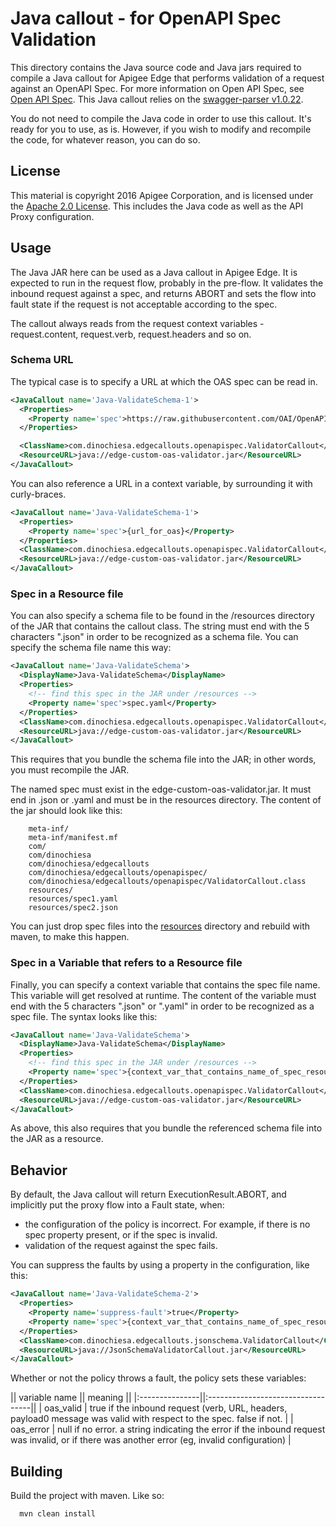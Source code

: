 # Java callout - for OpenAPI Spec Validation

This directory contains the Java source code and Java jars required to
compile a Java callout for Apigee Edge that performs validation of
a request against an OpenAPI Spec. 
For more information on Open API Spec, see [Open API Spec](https://github.com/OAI/OpenAPI-Specification). 
This Java callout relies on the [swagger-parser v1.0.22](https://github.com/swagger-api/swagger-parser).

You do not need to compile the Java code in order to use this
callout. It's ready for you to use, as is. However, if you wish to modify and
recompile the code, for whatever reason, you can do so.

## License

This material is copyright 2016 Apigee Corporation, 
and is licensed under the [Apache 2.0 License](LICENSE). This includes the Java code as well as the API Proxy configuration. 


## Usage

The Java JAR here can be used as a Java callout in Apigee Edge. It is expected to run in the request flow, probably in the pre-flow.  It validates the inbound request against a spec, and returns ABORT and sets the flow into fault state if the request is not acceptable according to the spec. 

The callout always reads from the request context variables - request.content, request.verb, request.headers and so on.


### Schema URL

The typical case is to specify a URL at which the OAS spec can be read in. 

```xml
<JavaCallout name='Java-ValidateSchema-1'>
  <Properties>
    <Property name='spec'>https://raw.githubusercontent.com/OAI/OpenAPI-Specification/master/examples/v2.0/yaml/petstore-minimal.yaml</Property>
  </Properties>

  <ClassName>com.dinochiesa.edgecallouts.openapispec.ValidatorCallout</ClassName>
  <ResourceURL>java://edge-custom-oas-validator.jar</ResourceURL>
</JavaCallout>
```

You can also reference a URL in a context variable, by surrounding it with curly-braces.

```xml
<JavaCallout name='Java-ValidateSchema-1'>
  <Properties>
    <Property name='spec'>{url_for_oas}</Property>
  </Properties>
  <ClassName>com.dinochiesa.edgecallouts.openapispec.ValidatorCallout</ClassName>
  <ResourceURL>java://edge-custom-oas-validator.jar</ResourceURL>
</JavaCallout>
```

### Spec in a Resource file

You can also specify a schema file to be found in the /resources
directory of the JAR that contains the callout class. The string must
end with the 5 characters ".json" in order to be recognized as a schema
file. You can specify the schema file name this way:

```xml
<JavaCallout name='Java-ValidateSchema'>
  <DisplayName>Java-ValidateSchema</DisplayName>
  <Properties>
    <!-- find this spec in the JAR under /resources -->
    <Property name='spec'>spec.yaml</Property>
  </Properties>
  <ClassName>com.dinochiesa.edgecallouts.openapispec.ValidatorCallout</ClassName>
  <ResourceURL>java://edge-custom-oas-validator.jar</ResourceURL>
</JavaCallout>
```

This requires that you bundle the schema file into the JAR; in other words, you must recompile the JAR. 


The named spec must exist in the edge-custom-oas-validator.jar. It must end in .json or .yaml and  must be in the resources directory.  The content of the jar
should look like this: 

        meta-inf/
        meta-inf/manifest.mf
        com/
        com/dinochiesa
        com/dinochiesa/edgecallouts
        com/dinochiesa/edgecallouts/openapispec/
        com/dinochiesa/edgecallouts/openapispec/ValidatorCallout.class
        resources/
        resources/spec1.yaml
        resources/spec2.json

You can just drop spec files into the [resources](src/main/resources) directory and rebuild with maven, to make this happen. 


### Spec in a Variable that refers to a Resource file

Finally, you can specify a context variable that contains the spec
file name. This variable will get resolved at runtime. The content of
the variable must end with the 5 characters ".json" or ".yaml" in order to be
recognized as a spec file.  The syntax looks like this:

```xml
<JavaCallout name='Java-ValidateSchema'>
  <DisplayName>Java-ValidateSchema</DisplayName>
  <Properties>
    <!-- find this spec in the JAR under /resources -->
    <Property name='spec'>{context_var_that_contains_name_of_spec_resource}</Property>
  </Properties>
  <ClassName>com.dinochiesa.edgecallouts.openapispec.ValidatorCallout</ClassName>
  <ResourceURL>java://edge-custom-oas-validator.jar</ResourceURL>
</JavaCallout>
```

As above, this also requires that you bundle the referenced schema file into the JAR as a resource.

## Behavior

By default, the Java callout will return ExecutionResult.ABORT, and implicitly put the proxy flow into a Fault state, when:

* the configuration of the policy is incorrect. For example, if there is no spec property present, or if the spec is invalid. 
* validation of the request against the spec fails. 

You can suppress the faults by using a property in the configuration, like this: 

```xml
<JavaCallout name='Java-ValidateSchema-2'>
  <Properties>
    <Property name='suppress-fault'>true</Property>
    <Property name='spec'>{context_var_that_contains_name_of_spec_resource}</Property>
  </Properties>
  <ClassName>com.dinochiesa.edgecallouts.jsonschema.ValidatorCallout</ClassName>
  <ResourceURL>java://JsonSchemaValidatorCallout.jar</ResourceURL>
</JavaCallout>
```

Whether or not the policy throws a fault, the policy sets these variables:

|| variable name || meaning ||
|:---------------||:----------------------------------||
| oas_valid      | true if the inbound request (verb, URL, headers, payload0 message was valid with respect to the spec. false if not. |
| oas_error      | null if no error. a string indicating the error if the inbound request was invalid, or if there was another error (eg, invalid configuration) |



## Building

Build the project with maven.  Like so:

```
  mvn clean install
```


